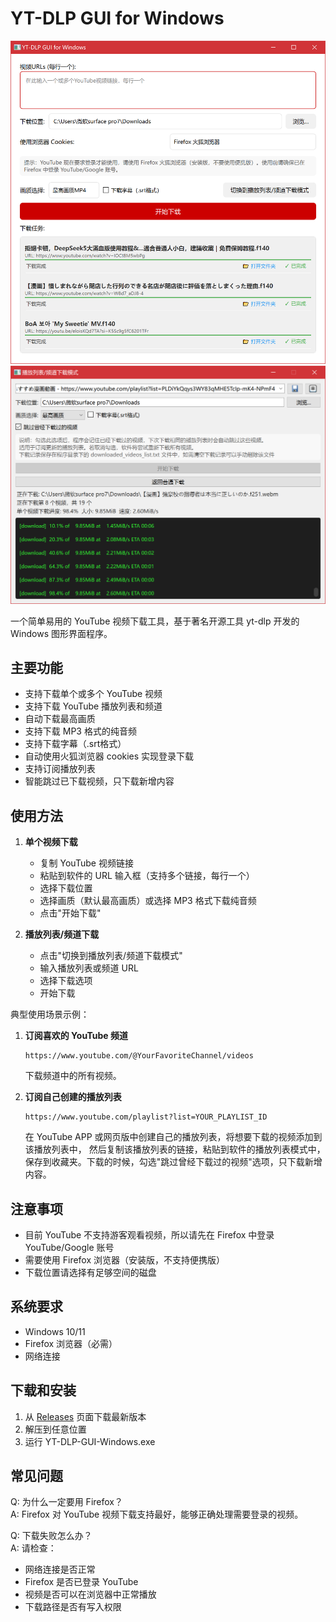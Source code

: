 # YT-DLP GUI for Windows

![软件界面截图](screenshots/main.png)
![软件界面截图](screenshots/main-2.png)

一个简单易用的 YouTube 视频下载工具，基于著名开源工具 yt-dlp 开发的 Windows 图形界面程序。

## 主要功能

- 支持下载单个或多个 YouTube 视频
- 支持下载 YouTube 播放列表和频道
- 自动下载最高画质
- 支持下载 MP3 格式的纯音频
- 支持下载字幕（.srt格式）
- 自动使用火狐浏览器 cookies 实现登录下载
- 支持订阅播放列表
- 智能跳过已下载视频，只下载新增内容

## 使用方法

1. **单个视频下载**
   - 复制 YouTube 视频链接
   - 粘贴到软件的 URL 输入框（支持多个链接，每行一个）
   - 选择下载位置
   - 选择画质（默认最高画质）或选择 MP3 格式下载纯音频
   - 点击"开始下载"

2. **播放列表/频道下载**
   - 点击"切换到播放列表/频道下载模式"
   - 输入播放列表或频道 URL
   - 选择下载选项
   - 开始下载


典型使用场景示例：
1. **订阅喜欢的 YouTube 频道**
   ```
   https://www.youtube.com/@YourFavoriteChannel/videos
   ```
   下载频道中的所有视频。

2. **订阅自己创建的播放列表**
   ```
   https://www.youtube.com/playlist?list=YOUR_PLAYLIST_ID
   ```
   在 YouTube APP 或网页版中创建自己的播放列表，将想要下载的视频添加到该播放列表中，
   然后复制该播放列表的链接，粘贴到软件的播放列表模式中，保存到收藏夹。下载的时候，勾选"跳过曾经下载过的视频"选项，只下载新增内容。


## 注意事项

- 目前 YouTube 不支持游客观看视频，所以请先在 Firefox 中登录 YouTube/Google 账号
- 需要使用 Firefox 浏览器（安装版，不支持便携版）
- 下载位置请选择有足够空间的磁盘

## 系统要求

- Windows 10/11
- Firefox 浏览器（必需）
- 网络连接

## 下载和安装

1. 从 [Releases](https://github.com/your-username/yt-dlp-gui-windows/releases) 页面下载最新版本
2. 解压到任意位置
3. 运行 YT-DLP-GUI-Windows.exe

## 常见问题

Q: 为什么一定要用 Firefox？  
A: Firefox 对 YouTube 视频下载支持最好，能够正确处理需要登录的视频。

Q: 下载失败怎么办？  
A: 请检查：
- 网络连接是否正常
- Firefox 是否已登录 YouTube
- 视频是否可以在浏览器中正常播放
- 下载路径是否有写入权限 